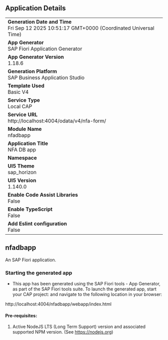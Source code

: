 ## Application Details
|               |
| ------------- |
|**Generation Date and Time**<br>Fri Sep 12 2025 10:51:17 GMT+0000 (Coordinated Universal Time)|
|**App Generator**<br>SAP Fiori Application Generator|
|**App Generator Version**<br>1.18.6|
|**Generation Platform**<br>SAP Business Application Studio|
|**Template Used**<br>Basic V4|
|**Service Type**<br>Local CAP|
|**Service URL**<br>http://localhost:4004/odata/v4/nfa-form/|
|**Module Name**<br>nfadbapp|
|**Application Title**<br>NFA DB app|
|**Namespace**<br>|
|**UI5 Theme**<br>sap_horizon|
|**UI5 Version**<br>1.140.0|
|**Enable Code Assist Libraries**<br>False|
|**Enable TypeScript**<br>False|
|**Add Eslint configuration**<br>False|

## nfadbapp

An SAP Fiori application.

### Starting the generated app

-   This app has been generated using the SAP Fiori tools - App Generator, as part of the SAP Fiori tools suite.  To launch the generated app, start your CAP project:  and navigate to the following location in your browser:

http://localhost:4004/nfadbapp/webapp/index.html

#### Pre-requisites:

1. Active NodeJS LTS (Long Term Support) version and associated supported NPM version.  (See https://nodejs.org)


